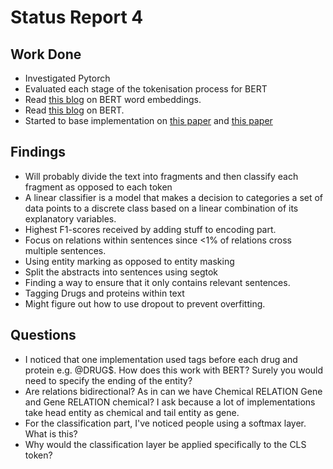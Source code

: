 # Status Report 4

## Work Done

* Investigated Pytorch
* Evaluated each stage of the tokenisation process for BERT
* Read [this blog](https://medium.com/@dhartidhami/understanding-bert-word-embeddings-7dc4d2ea54ca) on BERT word embeddings.
* Read [this blog](https://www.analyticsvidhya.com/blog/2021/05/all-you-need-to-know-about-bert/#:~:text=The%20BERTBase%20model%20uses,has%20around%20110M%20trainable%20parameters.) on BERT.
* Started to base implementation on [this paper](https://biocreative.bioinformatics.udel.edu/media/store/files/2021/Track1_pos_3_BC7_submission_130.pdf) and [this paper](https://biocreative.bioinformatics.udel.edu/media/store/files/2021/Track1_pos_2_BC7_submission_172.pdf)

## Findings

* Will probably divide the text into fragments and then classify each fragment as opposed to each token
* A linear classifier is a model that makes a decision to categories a set of data points to a discrete class based on a linear combination of its explanatory variables. 
* Highest F1-scores received by adding stuff to encoding part.
* Focus on relations within sentences since <1% of relations cross multiple sentences.
* Using entity marking as opposed to entity masking
* Split the abstracts into sentences using segtok
* Finding a way to ensure that it only contains relevant sentences.
* Tagging Drugs and proteins within text
* Might figure out how to use dropout to prevent overfitting.

## Questions

* I noticed that one implementation used tags before each drug and protein e.g. @DRUG$. How does this work with BERT? Surely you would need to specify the ending of the entity?
* Are relations bidirectional? As in can we have Chemical RELATION Gene and Gene RELATION chemical? I ask because a lot of implementations take head entity as chemical and tail entity as gene.
* For the classification part, I've noticed people using a softmax layer. What is this?
* Why would the classification layer be applied specifically to the CLS token?
